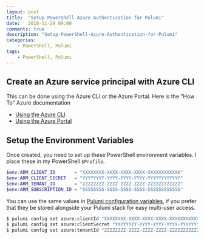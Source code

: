 ```yaml
---
layout: post
title:  "Setup PowerShell Azure Authentication for Pulumi"
date:   2018-11-29 09:00
comments: true
description: "Setup-PowerShell-Azure-Authentication-for-Pulumi"
categories:
    - PowerShell, Pulumi
tags:
    - PowerShell, Pulumi
---
```


## Create an Azure service principal with Azure CLI

This can be done using the Azure CLI or the Azure Portal. Here is the "How To" Azure documentation

* [Using the Azure CLI](https://docs.microsoft.com/en-us/cli/azure/create-an-azure-service-principal-azure-cli?view=azure-cli-latest)
* [Using the Azure Portal](https://docs.microsoft.com/en-us/azure/azure-resource-manager/resource-group-create-service-principal-portal?view=azure-cli-latest)

## Setup the Environment Variables

Once created, you need to set up these PowerShell environment variables. I place these in my PowerShell `$Profile`.

```powershell
$env:ARM_CLIENT_ID       = "XXXXXXXX-XXXX-XXXX-XXXX-XXXXXXXXXXXX"
$env:ARM_CLIENT_SECRET   = "YYYYYYYY-YYYY-YYYY-YYYY-YYYYYYYYYYYY"
$env:ARM_TENANT_ID       = "ZZZZZZZZ-ZZZZ-ZZZZ-ZZZZ-ZZZZZZZZZZZZ"
$env:ARM_SUBSCRIPTION_ID = "SSSSSSSS-SSSS-SSSS-SSSS-SSSSSSSSSSSS"
```

You can use the same values in [Pulumi configuration variables](https://pulumi.io/quickstart/azure/setup.html#creating-a-service-principal), if you prefer that they be stored alongside your Pulumi stack for easy multi-user access.

```sh
$ pulumi config set azure:clientId "XXXXXXXX-XXXX-XXXX-XXXX-XXXXXXXXXXXX"
$ pulumi config set azure:clientSecret "YYYYYYYY-YYYY-YYYY-YYYY-YYYYYYYYYYYY" --secret
$ pulumi config set azure:tenantId "ZZZZZZZZ-ZZZZ-ZZZZ-ZZZZ-ZZZZZZZZZZZZ"
```

